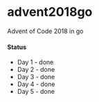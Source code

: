 # advent2018go
Advent of Code 2018 in go

#### Status

* Day 1 - done
* Day 2 - done
* Day 3 - done
* Day 4 - done
* Day 5 - done
